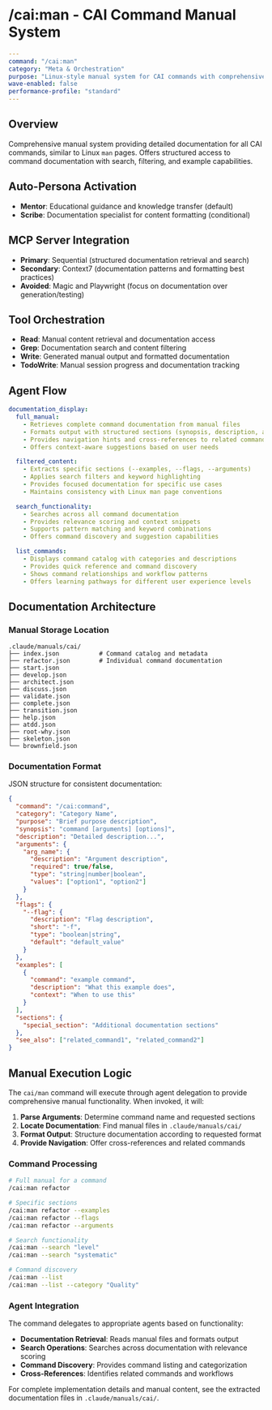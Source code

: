 # /cai:man - CAI Command Manual System

```yaml
---
command: "/cai:man"
category: "Meta & Orchestration"
purpose: "Linux-style manual system for CAI commands with comprehensive documentation access"
wave-enabled: false
performance-profile: "standard"
---
```

## Overview

Comprehensive manual system providing detailed documentation for all CAI commands, similar to Linux `man` pages. Offers structured access to command documentation with search, filtering, and example capabilities.

## Auto-Persona Activation
- **Mentor**: Educational guidance and knowledge transfer (default)
- **Scribe**: Documentation specialist for content formatting (conditional)

## MCP Server Integration
- **Primary**: Sequential (structured documentation retrieval and search)
- **Secondary**: Context7 (documentation patterns and formatting best practices)
- **Avoided**: Magic and Playwright (focus on documentation over generation/testing)

## Tool Orchestration
- **Read**: Manual content retrieval and documentation access
- **Grep**: Documentation search and content filtering
- **Write**: Generated manual output and formatted documentation
- **TodoWrite**: Manual session progress and documentation tracking

## Agent Flow
```yaml
documentation_display:
  full_manual:
    - Retrieves complete command documentation from manual files
    - Formats output with structured sections (synopsis, description, arguments, examples)
    - Provides navigation hints and cross-references to related commands
    - Offers context-aware suggestions based on user needs

  filtered_content:
    - Extracts specific sections (--examples, --flags, --arguments)
    - Applies search filters and keyword highlighting
    - Provides focused documentation for specific use cases
    - Maintains consistency with Linux man page conventions

  search_functionality:
    - Searches across all command documentation
    - Provides relevance scoring and context snippets
    - Supports pattern matching and keyword combinations
    - Offers command discovery and suggestion capabilities

  list_commands:
    - Displays command catalog with categories and descriptions
    - Provides quick reference and command discovery
    - Shows command relationships and workflow patterns
    - Offers learning pathways for different user experience levels
```

## Documentation Architecture

### Manual Storage Location
```
.claude/manuals/cai/
├── index.json           # Command catalog and metadata
├── refactor.json        # Individual command documentation
├── start.json
├── develop.json
├── architect.json
├── discuss.json
├── validate.json
├── complete.json
├── transition.json
├── help.json
├── atdd.json
├── root-why.json
├── skeleton.json
└── brownfield.json
```

### Documentation Format
JSON structure for consistent documentation:
```json
{
  "command": "/cai:command",
  "category": "Category Name",
  "purpose": "Brief purpose description",
  "synopsis": "command [arguments] [options]",
  "description": "Detailed description...",
  "arguments": {
    "arg_name": {
      "description": "Argument description",
      "required": true/false,
      "type": "string|number|boolean",
      "values": ["option1", "option2"]
    }
  },
  "flags": {
    "--flag": {
      "description": "Flag description",
      "short": "-f",
      "type": "boolean|string",
      "default": "default_value"
    }
  },
  "examples": [
    {
      "command": "example command",
      "description": "What this example does",
      "context": "When to use this"
    }
  ],
  "sections": {
    "special_section": "Additional documentation sections"
  },
  "see_also": ["related_command1", "related_command2"]
}
```

## Manual Execution Logic

The `cai/man` command will execute through agent delegation to provide comprehensive manual functionality. When invoked, it will:

1. **Parse Arguments**: Determine command name and requested sections
2. **Locate Documentation**: Find manual files in `.claude/manuals/cai/`
3. **Format Output**: Structure documentation according to requested format
4. **Provide Navigation**: Offer cross-references and related commands

### Command Processing
```bash
# Full manual for a command
/cai:man refactor

# Specific sections
/cai:man refactor --examples
/cai:man refactor --flags
/cai:man refactor --arguments

# Search functionality
/cai:man --search "level"
/cai:man --search "systematic"

# Command discovery
/cai:man --list
/cai:man --list --category "Quality"
```

### Agent Integration
The command delegates to appropriate agents based on functionality:
- **Documentation Retrieval**: Reads manual files and formats output
- **Search Operations**: Searches across documentation with relevance scoring
- **Command Discovery**: Provides command listing and categorization
- **Cross-References**: Identifies related commands and workflows

For complete implementation details and manual content, see the extracted documentation files in `.claude/manuals/cai/`.